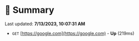 # 📖 Summary
Last updated: **7/13/2023, 10:07:31 AM**

- `GET` [https://google.com](https://google.com) - **Up** (219ms)
